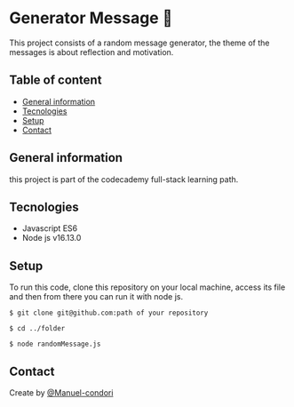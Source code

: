 # Generator Message :speech_balloon:
This project consists of a random message generator, the theme of the messages is about reflection and motivation.

## Table of content
  * [General information](#General-information)
  * [Tecnologies](#Tecnologies)
  * [Setup](#Setup)
  * [Contact](#Contact)

## General information
this project is part of the codecademy full-stack learning path.

## Tecnologies
  * Javascript ES6
  * Node js v16.13.0

## Setup
To run this code, clone this repository on your local machine, access its file and then from there you can run it with node js.


`$ git clone git@github.com:path of your repository`

`$ cd ../folder`

`$ node randomMessage.js`

## Contact
Create by [@Manuel-condori](https://github.com/Manuel-condori)

